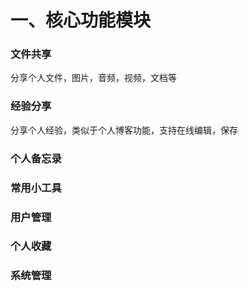 # 一、核心功能模块
### ‌‌文件共享
  分享个人文件，图片，音频，视频，文档等
### 经验分享
  分享个人经验，类似于个人博客功能，支持在线编辑，保存
### 个人备忘录
### 常用小工具
### 用户管理
### 个人收藏
### 系统管理

